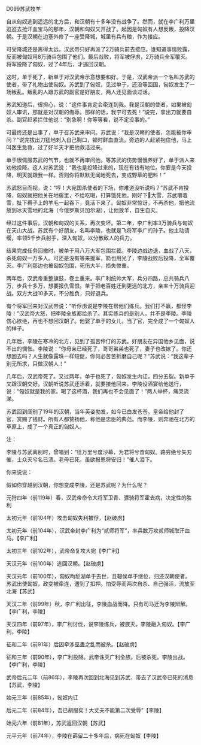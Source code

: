 D099苏武牧羊

自从匈奴逃到遥远的北方后，和汉朝有十多年没有战争了。然而，就在李广利万里迢迢去抢汗血宝马的那年，汉朝和匈奴又开战了。起因是匈奴有人想反叛，投降汉朝。于是汉朝在边塞外修了一座受降城，城里有兵有粮，作为接应。

可受降城还是离得太远，汉武帝只好再派了2万骑兵前去接应。谁知道事情败露，反而被匈奴用8万骑兵包围了他们。最后战败，将军被俘虏，2万骑兵全军覆灭。将军投降了匈奴，过了4年后，才逃回汉朝。

这时，单于死了，新单于对汉武帝示意想要和好。于是，汉武帝派一个名叫苏武的使者，带了礼物出使匈奴。苏武到了匈奴，见过单于，还没等回国，匈奴发生了一场叛乱。叛乱的人跟苏武的副官是好朋友，两人还见面谈过话。

苏武知道后，很担心，说：“这件事肯定会牵连到我。我是汉朝的使者，如果被匈奴人审讯，那就是对汉朝的侮辱。那样的话，我宁可去死！”说完，拿出刀就要自杀。副官赶紧拦住他说：“别急啊！你等等看，说不定没事的。”

可最终还是出事了，单于召苏武来审问。苏武说：“我是汉朝的使者，怎能被你审问？”说完拔出刀猛地刺入自己胸口，顿时鲜血直流。旁边的人赶紧抱住他，马上叫医生急救，过了好半天才把他救活过来。

单于很佩服苏武的气节，也就不再审问他。等苏武的伤势慢慢养好了，单于派人来劝他投降。这人对苏武说：“我也是投降过来的，现在有钱有地位。你要是今天投降，明天就跟我一样。否则你将默默无闻地死去，变成野草的肥料！”

苏武怒目而视，说：“哼！大宛国杀使者的下场，你难道没听说吗？”苏武不肯投降，匈奴就把他关在地窖里，不给吃喝，打算饿死他。刚好下大雪，苏武嚼着雪，扯下褥子上的羊毛一起吞下，竟活下来了。匈奴非常惊讶，不再杀他，把他流放到冰天雪地的北海（今俄罗斯贝加尔湖），让他放羊，自生自灭。

经过这件事后，汉朝和匈奴的关系，再次变坏。第二年，李广利率3万骑兵与匈奴在天山大战。苏武有个好朋友，名叫李陵，也就是飞将军李广的孙子。他主动请缨，率领5千步兵射手，深入匈奴，以分散敌人的兵力。

结果完成任务回撤时，被单于用八万大军包围拦截。李陵边战边退，血战了八天，杀死匈奴一万多人。可还是没有等来援军，箭也用光了，李陵战败后投降，全军覆灭。李广利那边也被匈奴包围，死伤大半，损失惨重。

两年后，汉武帝重整旗鼓，卷土重来。李广利统帅大军，兵分四路，总共骑兵八万，步兵十多万，想要报仇雪恨。单于把老百姓迁到更远的北方，亲率十万骑兵迎战。双方大战10多天，不分胜负，只好退兵。

有个将军回来对汉武帝说：“听俘虏说是李陵在帮他们练兵。我们打不赢，都怪李陵！”汉武帝大怒，把李陵全族都给杀了。其实练兵的是别人，并不是李陵。李陵伤心欲绝，再也不想回汉朝了。他娶了单于的女儿，当了官，完全成了一个匈奴人的样子。

几年后，李陵在寒冷的北方，见到了孤苦伶仃的苏武。好朋友在异国他乡见面，说不出的惆怅。李陵说：“你母亲已经死了，哥哥弟弟也死了，妻子也改嫁了。你还想回去吗？人生就像露珠一样短促，你何必苦苦折磨自己呢？”苏武说：“我这辈子别无所求，只做汉朝人！”

几年后，汉武帝死了。又过两年，单于也死了，匈奴发生内讧，四分五裂。新单于又跟汉朝交好。汉朝听说苏武还活着，就要接他回来。李陵设酒宴给他送行，说：“匈奴就是我的家。喝了这杯酒，我们再也不会见面了！”两人举杯，痛哭流涕。

苏武回到阔别了19年的汉朝，当年英姿勃发，如今已白发苍苍。皇帝给他封了官，赏赐了钱财。所有人都赞扬他，称他是忠臣的典范。而李陵，则奔驰在北方的草原上，成了一个真正的匈奴人。



注：

李陵与苏武离别时，曾唱到：“径万里兮度沙幕，为君将兮奋匈奴。路穷绝兮矢刃催，士众灭兮名已溃。老母已死，虽欲报恩将安归！”催人泪下。



你来说说：

假如你穿越到汉朝，你想变成李陵，还是苏武呢？为什么呢？





元狩四年（前119年）春，汉武帝命令大将军卫青、骠骑将军霍去病，决定性的胜利

太初元年（前104年）攻击匈奴失利被俘，【赵破虏】

太初元年（前104年），汉武帝封李广利为“贰师将军”，率兵数万攻贰师城取汗血马。【李广利】

太初三年（前102年），武帝命复攻大宛【李广利】

天汉元年（前100年）逃回汉朝。【赵破虏】

天汉元年（前100年），匈奴呴犁湖单于去世，且鞮侯单于继位，归还汉朝使者。苏武出使匈奴，政变被牵连，遭到了扣押。怕受辱而两次自杀、自己强活，流放至北海【苏武】

天汉二年（前99年）秋，李广利出征，李陵血战而降。只有司马迁为李陵辩解。【李广利，李陵】

天汉四年（前97年），李广利讨伐，说李陵练兵，被族灭。李陵融入匈奴。【李广利，李陵】

征和二年（前91年）后因牵涉巫蛊之乱而被杀。【赵破虏】

征和三年（前90年），李广利投降。武帝诛灭广利全族。后被杀死。李陵出战。【李广利，李陵】

武帝后元二年（前86年），李陵再次回到北海见到苏武，带去了汉武帝已死的消息【苏武，李陵】

始元三年（前85年），匈奴内讧

后元二年（前84年），吾已胡服矣！大丈夫不能第二次受辱”【李陵】

始元六年（前81年），苏武返回汉朝【苏武】

元平元年（前74年），李陵在羁留二十多年后，病死在匈奴【李陵】

